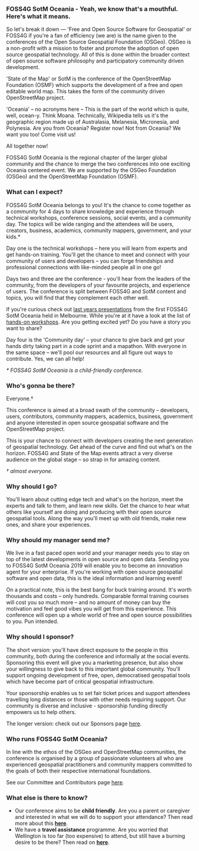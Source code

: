 ### FOSS4G SotM Oceania - Yeah, we know that's a mouthful. Here's what it means.

So let's break it down — 'Free and Open Source Software for Geospatial' or FOSS4G if you're a fan of efficiency (we are) is the name given to the conferences of the Open Source Geospatial Foundation (OSGeo). OSGeo is a non-profit with a mission to foster and promote the adoption of open source geospatial technology. All of this is done within the broader context of open source software philosophy and participatory community driven development.

'State of the Map' or SotM is the conference of the OpenStreetMap Foundation (OSMF) which supports the development of a free and open editable world map. This takes the form of the community driven OpenStreetMap project.

'Oceania' – no acronyms here – This is the part of the world which is quite, well, ocean-y. Think Moana. Technically, Wikipedia tells us it's the geographic region made up of Australasia, Melanesia, Micronesia, and Polynesia. Are you from Oceania? Register now! Not from Oceania? We want you too! Come visit us!

All together now!

FOSS4G SotM Oceania is the regional chapter of the larger global community and the chance to merge the two conferences into one exciting Oceania centered event. We are supported by the OSGeo Foundation (OSGeo) and the OpenStreetMap Foundation (OSMF).

### What can I expect?

FOSS4G SotM Oceania belongs to you!  It's the chance to come together as a community for 4 days to share knowledge and experience through technical workshops, conference sessions, social events, and a community day. The topics will be wide ranging and the attendees will be users, creators, business, academics, community mappers, government, and your kids.&#42;

Day one is the technical workshops – here you will learn from experts and get hands-on training. You'll get the chance to meet and connect with your community of users and developers – you can forge friendships and professional connections with like-minded people all in one go!

Days two and three are the conference - you'll hear from the leaders of the community, from the developers of your favourite projects, and experience of users. The conference is split between FOSS4G and SotM content and topics, you will find that they complement each other well.

If you're curious check out [last years presentations](https://www.youtube.com/channel/UCbqmnF77HxLCmO9d7LrEbpg/videos) from the first FOSS4G SotM Oceania held in Melbourne. While you're at it have a look at the list of [hands-on workshops](https://2018.foss4g-oceania.org/program/workshops.html). Are you getting excited yet? Do you have a story you want to share?

Day four is the 'Community day' – your chance to give back and get your hands dirty taking part in a code sprint and a mapathon. With everyone in the same space – we'll pool our resources and all figure out ways to contribute. Yes, we can all help!

*&ast; FOSS4G SotM Oceania is a child-friendly conference.*

### Who's gonna be there?

Everyone.&#x2020;

This conference is aimed at a broad swath of the community – developers, users, contributors, community mappers, academics, business, government and anyone interested in open source geospatial software and the OpenStreetMap project.

This is your chance to connect with developers creating the next generation of geospatial technology. Get ahead of the curve and find out what's on the horizon.  FOSS4G and State of the Map events attract a very diverse audience on the global stage – so strap in for amazing content.

*&#x2020; almost everyone.*

### Why should I go?

You'll learn about cutting edge tech and what's on the horizon, meet the experts and talk to them, and learn new skills. Get the chance to hear what others like yourself are doing and producing with their open source geospatial tools.  Along the way you'll meet up with old friends, make new ones, and share your experiences.

### Why should my manager send me?

We live in a fast paced open world and your manager needs you to stay on top of the latest developments in open source and open data. Sending you to FOSS4G SotM Oceania 2019 will enable you to become an innovation agent for your enterprise. If you're working with open source geospatial software and open data, this is the ideal information and learning event!

On a practical note, this is the best bang for buck training around. It's worth thousands and costs – only hundreds. Comparable formal training courses will cost you so much more – and no amount of money can buy the motivation and feel good vibes you will get from this experience.  This conference will open up a whole world of free and open source possibilities to you.  Pun intended.

### Why should I sponsor?

The short version: you'll have direct exposure to the people in this community, both during the conference and informally at the social events. Sponsoring this event will give you a marketing presence, but also show your willingness to give back to this important global community. You'll support ongoing development of free, open, democratised geospatial tools which have become part of critical geospatial infrastructure.

Your sponsorship enables us to set fair ticket prices and support attendees travelling long distances or those with other needs requiring support. Our community is diverse and inclusive - sponsorship funding directly empowers us to help others.

The longer version: check out our Sponsors page [here](/sponsor/).

### Who runs FOSS4G SotM Oceania?

In line with the ethos of the OSGeo and OpenStreetMap communities, the conference is organised by a group of passionate volunteers all who are experienced geospatial practitioners and community mappers committed to the goals of both their respective international foundations.

See our Committee and Contributors page [here](/team/).

### What else is there to know?

- Our conference aims to be **child friendly**. Are you a parent or caregiver and interested in what we will do to support your attendance? Then read more about this [**here**](/child-friendly/).
- We have a **travel assistance** programme. Are you worried that Wellington is too far (too expensive) to attend, but still have a burning desire to be there? Then read on [**here**](/tgp/).

